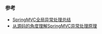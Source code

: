 ### 参考

- [SpringMVC全局异常处理总结](https://blog.csdn.net/hry2015/article/details/78806295)
- [从源码的角度理解SpringMVC异常处理原理](https://blog.csdn.net/hry2015/article/details/78957949)